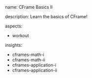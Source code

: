name: CFrame Basics II

description: Learn the basics of CFrame!

aspects:
- workout

insights:

- cframes-math-i
- cframes-math-ii
- cframes-application-i
- cframes-application-ii


